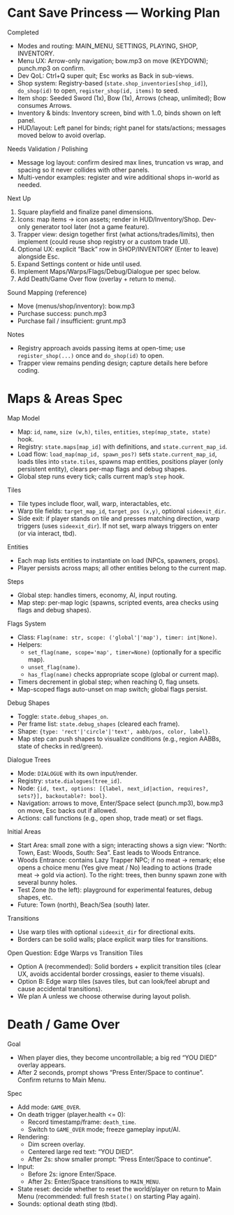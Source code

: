 Cant Save Princess — Working Plan
=================================

Completed
- Modes and routing: MAIN_MENU, SETTINGS, PLAYING, SHOP, INVENTORY.
- Menu UX: Arrow-only navigation; bow.mp3 on move (KEYDOWN); punch.mp3 on confirm.
- Dev QoL: Ctrl+Q super quit; Esc works as Back in sub-views.
- Shop system: Registry-based (`state.shop_inventories[shop_id]`), `do_shop(id)` to open, `register_shop(id, items)` to seed.
- Item shop: Seeded Sword (1x), Bow (1x), Arrows (cheap, unlimited); Bow consumes Arrows.
- Inventory & binds: Inventory screen, bind with 1..0, binds shown on left panel.
- HUD/layout: Left panel for binds; right panel for stats/actions; messages moved below to avoid overlap.

Needs Validation / Polishing
- Message log layout: confirm desired max lines, truncation vs wrap, and spacing so it never collides with other panels.
- Multi-vendor examples: register and wire additional shops in-world as needed.

Next Up
1) Square playfield and finalize panel dimensions.
2) Icons: map items → icon assets; render in HUD/Inventory/Shop. Dev-only generator tool later (not a game feature).
3) Trapper view: design together first (what actions/trades/limits), then implement (could reuse shop registry or a custom trade UI).
4) Optional UX: explicit “Back” row in SHOP/INVENTORY (Enter to leave) alongside Esc.
5) Expand Settings content or hide until used.
6) Implement Maps/Warps/Flags/Debug/Dialogue per spec below.
7) Add Death/Game Over flow (overlay + return to menu).

Sound Mapping (reference)
- Move (menus/shop/inventory): bow.mp3
- Purchase success: punch.mp3
- Purchase fail / insufficient: grunt.mp3

Notes
- Registry approach avoids passing items at open-time; use `register_shop(...)` once and `do_shop(id)` to open.
- Trapper view remains pending design; capture details here before coding.

Maps & Areas Spec
==================

Map Model
- Map: `id`, `name`, `size (w,h)`, `tiles`, `entities`, `step(map_state, state)` hook.
- Registry: `state.maps[map_id]` with definitions, and `state.current_map_id`.
- Load flow: `load_map(map_id, spawn_pos?)` sets `state.current_map_id`, loads tiles into `state.tiles`, spawns map entities, positions player (only persistent entity), clears per-map flags and debug shapes.
- Global step runs every tick; calls current map’s `step` hook.

Tiles
- Tile types include floor, wall, warp, interactables, etc.
- Warp tile fields: `target_map_id`, `target_pos (x,y)`, optional `sideexit_dir`.
- Side exit: if player stands on tile and presses matching direction, warp triggers (uses `sideexit_dir`). If not set, warp always triggers on enter (or via interact, tbd).

Entities
- Each map lists entities to instantiate on load (NPCs, spawners, props).
- Player persists across maps; all other entities belong to the current map.

Steps
- Global step: handles timers, economy, AI, input routing.
- Map step: per-map logic (spawns, scripted events, area checks using flags and debug shapes).

Flags System
- Class: `Flag(name: str, scope: ('global'|'map'), timer: int|None)`.
- Helpers:
  - `set_flag(name, scope='map', timer=None)` (optionally for a specific map).
  - `unset_flag(name)`.
  - `has_flag(name)` checks appropriate scope (global or current map).
- Timers decrement in global step; when reaching 0, flag unsets.
- Map-scoped flags auto-unset on map switch; global flags persist.

Debug Shapes
- Toggle: `state.debug_shapes_on`.
- Per frame list: `state.debug_shapes` (cleared each frame).
- Shape: `{type: 'rect'|'circle'|'text', aabb/pos, color, label}`.
- Map step can push shapes to visualize conditions (e.g., region AABBs, state of checks in red/green).

Dialogue Trees
- Mode: `DIALOGUE` with its own input/render.
- Registry: `state.dialogues[tree_id]`.
- Node: `{id, text, options: [{label, next_id|action, requires?, sets?}], backoutable?: bool}`.
- Navigation: arrows to move, Enter/Space select (punch.mp3), bow.mp3 on move, Esc backs out if allowed.
- Actions: call functions (e.g., open shop, trade meat) or set flags.

Initial Areas
- Start Area: small zone with a sign; interacting shows a sign view: “North: Town, East: Woods, South: Sea”. East leads to Woods Entrance.
- Woods Entrance: contains Lazy Trapper NPC; if no meat → remark; else opens a choice menu (Yes give meat / No) leading to actions (trade meat → gold via action). To the right: trees, then bunny spawn zone with several bunny holes.
- Test Zone (to the left): playground for experimental features, debug shapes, etc.
- Future: Town (north), Beach/Sea (south) later.

Transitions
- Use warp tiles with optional `sideexit_dir` for directional exits.
- Borders can be solid walls; place explicit warp tiles for transitions.

Open Question: Edge Warps vs Transition Tiles
- Option A (recommended): Solid borders + explicit transition tiles (clear UX, avoids accidental border crossings, easier to theme visuals).
- Option B: Edge warp tiles (saves tiles, but can look/feel abrupt and cause accidental transitions).
- We plan A unless we choose otherwise during layout polish.

Death / Game Over
=================

Goal
- When player dies, they become uncontrollable; a big red “YOU DIED” overlay appears.
- After 2 seconds, prompt shows “Press Enter/Space to continue”. Confirm returns to Main Menu.

Spec
- Add mode: `GAME_OVER`.
- On death trigger (player.health <= 0):
  - Record timestamp/frame: `death_time`.
  - Switch to `GAME_OVER` mode; freeze gameplay input/AI.
- Rendering:
  - Dim screen overlay.
  - Centered large red text: “YOU DIED”.
  - After 2s: show smaller prompt: “Press Enter/Space to continue”.
- Input:
  - Before 2s: ignore Enter/Space.
  - After 2s: Enter/Space transitions to `MAIN_MENU`.
- State reset: decide whether to reset the world/player on return to Main Menu (recommended: full fresh `State()` on starting Play again).
- Sounds: optional death sting (tbd).
